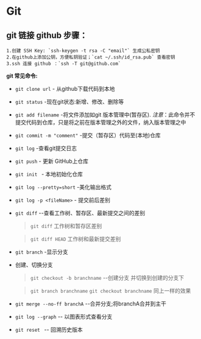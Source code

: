 # Git

## git 链接 github 步骤：

    1.创建 SSH Key: `ssh-keygen -t rsa -C "email"` 生成公私密钥
    2.在github上添加公钥，方便私钥验证；`cat ~/.ssh/id_rsa.pub` 查看密钥
    3.ssh 连接 github ：`ssh -T git@github.com`


**git 常见命令:**

*   `git clone url`  - 从github下载代码到本地
*   `git status`  -现在git状态:新增、修改、删除等
*  `git add filename` -将文件添加如git 版本管理中(暂存区).
    _注意_：此命令并不提交代码到仓库，只是将之前在版本管理之外的文件，纳入版本管理之中
*   `git commit -m "comment"` -提交（暂存区）代码至(本地)仓库
*   `git log` -查看git提交日志
*   `git push`  - 更新 GitHub上仓库 
*   `git init ` - 本地初始化仓库
*   `git log --pretty=short` -美化输出格式
*   `git log -p <fileName>`  - 提交前后差别
*   `git diff` --查看工作树、暂存区、最新提交之间的差别
    > `git diff` 工作树和暂存区差别
    
    > `git diff HEAD` 工作树和最新提交差别
 
*   `git branch` -显示分支
*  创建、切换分支
    > `git checkout -b branchname` --创建分支 并切换到创建的分支下

    > `git branch branchname`  `git checkout branchname` 同上一样的效果
    
*   `git merge --no-ff branchA` --合并分支;将branchA合并到主干

*   `git log --graph` -- 以图表形式查看分支
*   `git reset `  -- 回溯历史版本
